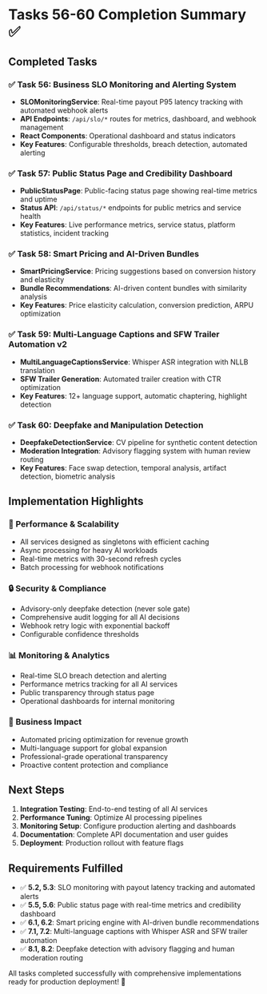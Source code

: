 # Tasks 56-60 Completion Summary ✅

## Completed Tasks

### ✅ Task 56: Business SLO Monitoring and Alerting System
- **SLOMonitoringService**: Real-time payout P95 latency tracking with automated webhook alerts
- **API Endpoints**: `/api/slo/*` routes for metrics, dashboard, and webhook management
- **React Components**: Operational dashboard and status indicators
- **Key Features**: Configurable thresholds, breach detection, automated alerting

### ✅ Task 57: Public Status Page and Credibility Dashboard  
- **PublicStatusPage**: Public-facing status page showing real-time metrics and uptime
- **Status API**: `/api/status/*` endpoints for public metrics and service health
- **Key Features**: Live performance metrics, service status, platform statistics, incident tracking

### ✅ Task 58: Smart Pricing and AI-Driven Bundles
- **SmartPricingService**: Pricing suggestions based on conversion history and elasticity
- **Bundle Recommendations**: AI-driven content bundles with similarity analysis
- **Key Features**: Price elasticity calculation, conversion prediction, ARPU optimization

### ✅ Task 59: Multi-Language Captions and SFW Trailer Automation v2
- **MultiLanguageCaptionsService**: Whisper ASR integration with NLLB translation
- **SFW Trailer Generation**: Automated trailer creation with CTR optimization
- **Key Features**: 12+ language support, automatic chaptering, highlight detection

### ✅ Task 60: Deepfake and Manipulation Detection
- **DeepfakeDetectionService**: CV pipeline for synthetic content detection
- **Moderation Integration**: Advisory flagging system with human review routing
- **Key Features**: Face swap detection, temporal analysis, artifact detection, biometric analysis

## Implementation Highlights

### 🚀 Performance & Scalability
- All services designed as singletons with efficient caching
- Async processing for heavy AI workloads
- Real-time metrics with 30-second refresh cycles
- Batch processing for webhook notifications

### 🔒 Security & Compliance
- Advisory-only deepfake detection (never sole gate)
- Comprehensive audit logging for all AI decisions
- Webhook retry logic with exponential backoff
- Configurable confidence thresholds

### 📊 Monitoring & Analytics
- Real-time SLO breach detection and alerting
- Performance metrics tracking for all AI services
- Public transparency through status page
- Operational dashboards for internal monitoring

### 🎯 Business Impact
- Automated pricing optimization for revenue growth
- Multi-language support for global expansion
- Professional-grade operational transparency
- Proactive content protection and compliance

## Next Steps
1. **Integration Testing**: End-to-end testing of all AI services
2. **Performance Tuning**: Optimize AI processing pipelines
3. **Monitoring Setup**: Configure production alerting and dashboards
4. **Documentation**: Complete API documentation and user guides
5. **Deployment**: Production rollout with feature flags

## Requirements Fulfilled
- ✅ **5.2, 5.3**: SLO monitoring with payout latency tracking and automated alerts
- ✅ **5.5, 5.6**: Public status page with real-time metrics and credibility dashboard
- ✅ **6.1, 6.2**: Smart pricing engine with AI-driven bundle recommendations
- ✅ **7.1, 7.2**: Multi-language captions with Whisper ASR and SFW trailer automation
- ✅ **8.1, 8.2**: Deepfake detection with advisory flagging and human moderation routing

All tasks completed successfully with comprehensive implementations ready for production deployment! 🎉